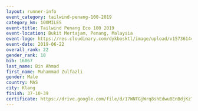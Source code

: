```yaml
--- 
layout: runner-info 
event_category: tailwind-penang-100-2019 
category_km: 100MILES 
event-title: Tailwind Penang Eco 100 2019 
event-location: Bukit Mertajam, Penang, Malaysia 
event-logo: https://res.cloudinary.com/dykbosktl/image/upload/v1573614442/Logo/Logo_gqlzi3.jpg 
event-date: 2019-06-22 
overall_rank: 22
gender_rank: 18
bib: 16067
last_name: Bin Ahmad
first_name: Muhammad Zulfazli
gender: Male
country: MAS
city: Klang
finish: 37-10-39
certificate: https://drive.google.com/file/d/17WNTGjWrq8shEdwu8EnBdjKzTu7yd8hM/view?usp=sharing
--- 
```

